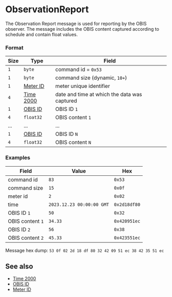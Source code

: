 # ObservationReport

The Observation Report message is used for reporting by the OBIS observer.
The message includes the OBIS content captured according to schedule and contain float values.


### Format

| Size | Type                               | Field                                        |
| ---- | ---------------------------------- | -------------------------------------------- |
| `1`  | `byte`                             | command id = `0x53`                          |
| `1`  | `byte`                             | command size (dynamic, `10+`)                |
| `1`  | [Meter ID](../types.md#meter-id)   | meter unique identifier                      |
| `4`  | [Time 2000](../types.md#time-2000) | date and time at which the data was captured |
| `1`  | [OBIS ID](../types.md#obis-id)     | OBIS ID `1`                                  |
| `4`  | `float32`                          | OBIS content `1`                             |
| ...  | ...                                | ...                                          |
| `1`  | [OBIS ID](../types.md#obis-id)     | OBIS ID `N`                                  |
| `4`  | `float32`                          | OBIS content `N`                             |

### Examples

| Field            | Value                     | Hex          |
| ---------------- | ------------------------- | ------------ |
| command id       | `83`                      | `0x53`       |
| command size     | `15`                      | `0x0f`       |
| meter id         | `2`                       | `0x02`       |
| time             | `2023.12.23 00:00:00 GMT` | `0x2d18df80` |
| OBIS ID `1`      | `50`                      | `0x32`       |
| OBIS content `1` | `34.33`                   | `0x420951ec` |
| OBIS ID `2`      | `56`                      | `0x38`       |
| OBIS content `2` | `45.33`                   | `0x423551ec` |

Message hex dump: `53 0f 02 2d 18 df 80 32 42 09 51 ec 38 42 35 51 ec`


## See also

* [Time 2000](../types.md#time-2000)
* [OBIS ID](../types.md#obis-id)
* [Meter ID](../types.md#meter-id)
